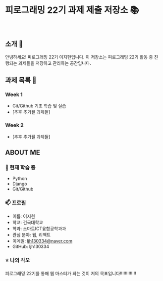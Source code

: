 # 피로그래밍 22기 과제 제출 저장소 📚

<br>

## 소개 🚀

안녕하세요! 피로그래밍 22기 이지현입니다.
이 저장소는 피로그래밍 22기 활동 중 진행되는 과제들을 저장하고 관리하는 공간입니다.
<br>

## 과제 목록 📕

### Week 1

- Git/Github 기초 학습 및 실습
- [추후 추가될 과제들]

### Week 2

- [추후 추가될 과제들]
  <br>

## ABOUT ME

### 🌱 현재 학습 중

- Python
- Django
- Git/Github

### 📫 프로필

- 이름: 이지현
- 학교: 건국대학교
- 학과: 스마트ICT융합공학과과
- 관심 분야: 웹, 리액트
- 이메일: ljh130334@naver.com
- GitHub: ljh130334

### ⭐ 나의 각오

피로그래밍 22기를 통해 웹 마스터가 되는 것이 저의 목표입니다!!!!!!!!!!!!!

